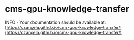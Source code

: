 # cms-gpu-knowledge-transfer
INFO     -  Your documentation should be available at: [https://czangela.github.io/cms-gpu-knowledge-transfer/](https://czangela.github.io/cms-gpu-knowledge-transfer/)
